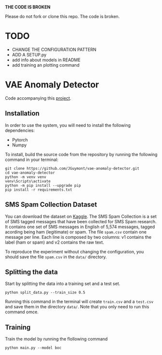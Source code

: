 **THE CODE IS BROKEN**

Please do not fork or clone this repo. The code is broken.

# TODO
- CHANGE THE CONFIGURATION PATTERN
- ADD A SETUP.py
- add info about models in README
- add training an plotting command

# VAE Anomaly Detector

Code accompanying this [project](https://github.com/JGuymont/vae-anomaly-detector/blob/master/latex/report.pdf).

## Installation

In order to use the system, you will need to install the following dependencies:

- Pytorch
- Numpy

To install, build the source code from the repository by running the following command in your terminal:

```shell
git clone https://github.com/JGuymont/vae-anomaly-detector.git
cd vae-anomaly-detector
python -m venv venv
venv\Scripts\activate
python -m pip install --upgrade pip
pip install -r requirements.txt
```

## SMS Spam Collection Dataset

You can download the dataset on [Kaggle](https://www.kaggle.com/uciml/sms-spam-collection-dataset/version/1). The SMS Spam Collection is a set of SMS tagged messages that have been collected for SMS Spam research. It contains one set of SMS messages in English of 5,574 messages, tagged acording being ham (legitimate) or spam. The file `spam.csv` contain one message per line. Each line is composed by two columns: v1 contains the label (ham or spam) and v2 contains the raw text.

To reproduce the experiment without changing the configuration, you should save the file `spam.csv` in the `data/` directory.

## Splitting the data

Start by splitting the data into a training set and a test set.

```shell
python split_data.py --train_size 0.5
```

Running this command in the terminal will create `train.csv` and a `test.csv` and save them in the directory `data/`. Note that you only need to run this command omce.

## Training

Train the model by running the flollowing command

```shell
python main.py --model boc
```
